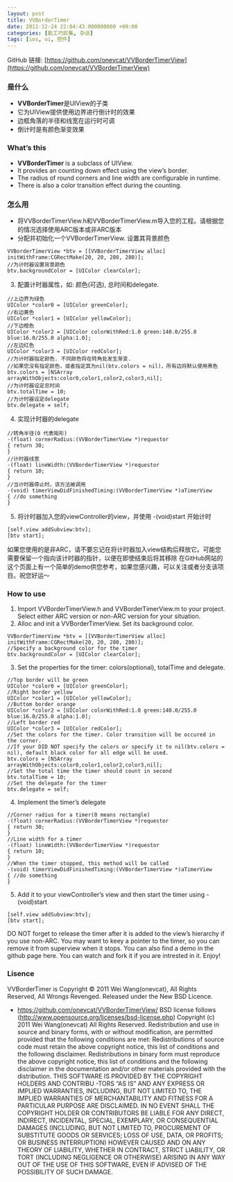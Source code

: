 ```yaml
---
layout: post
title: VVBorderTimer
date: 2011-12-24 22:04:43.000000000 +09:00
categories: [能工巧匠集, 杂谈]
tags: [ios, ui, 控件]
---
```

GitHub 链接: [https://github.com/onevcat/VVBorderTimerView](https://github.com/onevcat/VVBorderTimerView)

### 是什么

* **VVBorderTimer**是UIView的子类
* 它为UIView提供使用边界进行倒计时的效果
* 边框角落的半径和线宽在运行时可调
* 倒计时是有颜色渐变效果

### What’s this

* **VVBorderTimer** is a subclass of UIView.
* It provides an counting down effect using the view’s border.
* The radius of round corners and line width are configurable in runtime.
* There is also a color transition effect during the counting.

### 怎么用

* 将VVBorderTimerView.h和VVBorderTimerView.m导入您的工程。请根据您的情况选择使用ARC版本或非ARC版本
* 分配并初始化一个VVBorderTimerView. 设置其背景颜色
``` 
VVBorderTimerView *btv = [[VVBorderTimerView alloc] initWithFrame:CGRectMake(20, 20, 280, 280)];
//为计时器设置背景颜色
btv.backgroundColor = [UIColor clearColor];
``` 
3. 配置计时器属性，如: 颜色(可选), 总时间和delegate.
``` 
//上边界为绿色
UIColor *color0 = [UIColor greenColor];
//右边黄色
UIColor *color1 = [UIColor yellowColor];
//下边橙色
UIColor *color2 = [UIColor colorWithRed:1.0 green:140.0/255.0 blue:16.0/255.0 alpha:1.0];
//左边红色
UIColor *color3 = [UIColor redColor];
//为计时器指定颜色. 不同颜色将在转角处发生渐变.
//如果您没有指定颜色，或者指定其为nil(btv.colors = nil)，所有边将默认使用黑色
btv.colors = [NSArray arrayWithObjects:color0,color1,color2,color3,nil];
//为计时器设定总时间
btv.totalTime = 10;
//为计时器设定delegate
btv.delegate = self;
``` 
4. 实现计时器的delegate
``` 
//转角半径(0 代表矩形)
-(float) cornerRadius:(VVBorderTimerView *)requestor
{ return 30;
}
//计时器线宽
-(float) lineWidth:(VVBorderTimerView *)requestor
{ return 10;
}
//当计时器停止时，该方法被调用
-(void) timerViewDidFinishedTiming:(VVBorderTimerView *)aTimerView
{ //do something
}
``` 
5. 将计时器加入您的viewController的view，并使用 -(void)start 开始计时
``` 
[self.view addSubview:btv];
[btv start];
``` 

如果您使用的是非ARC，请不要忘记在将计时器加入view结构后释放它。可能您需要保留一个指向该计时器的指针，以便在即使结束后将其移除
在GitHub网站的这个页面上有一个简单的demo供您参考，如果您感兴趣，可以关注或者分支该项目。祝您好运～

### How to use

1. Import VVBorderTimerView.h and VVBorderTimerView.m to your project. Select either ARC version or non-ARC version for your situation.
2. Alloc and init a VVBorderTimerView. Set its background color.
``` 
VVBorderTimerView *btv = [[VVBorderTimerView alloc] initWithFrame:CGRectMake(20, 20, 280, 280)];
//Specify a background color for the timer
btv.backgroundColor = [UIColor clearColor];
``` 
3. Set the properties for the timer: colors(optional), totalTime and delegate.
``` 
//Top border will be green
UIColor *color0 = [UIColor greenColor];
//Right border yellow
UIColor *color1 = [UIColor yellowColor];
//Buttom border orange
UIColor *color2 = [UIColor colorWithRed:1.0 green:140.0/255.0 blue:16.0/255.0 alpha:1.0];
//Left border red
UIColor *color3 = [UIColor redColor];
//Set the colors for the timer. Color transition will be occured in the corner.
//If your DID NOT specify the colors or specify it to nil(btv.colors = nil), default black color for all edge will be used.
btv.colors = [NSArray arrayWithObjects:color0,color1,color2,color3,nil];
//Set the total time the timer should count in second
btv.totalTime = 10;
//Set the delegate for the timer
btv.delegate = self;
``` 
4. Implement the timer’s delegate
``` 
//Corner radius for a timer(0 means rectangle)
-(float) cornerRadius:(VVBorderTimerView *)requestor
{ return 30;
}
//Line width for a timer
-(float) lineWidth:(VVBorderTimerView *)requestor
{ return 10;
}
//When the timer stopped, this method will be called
-(void) timerViewDidFinishedTiming:(VVBorderTimerView *)aTimerView
{ //do something
}
``` 
5. Add it to your viewController’s view and then start the timer using -(void)start
``` 
[self.view addSubview:btv];
[btv start];
``` 

DO NOT forget to release the timer after it is added to the view’s hierarchy if you use non-ARC. You may want to keey a pointer to the timer, so you can remove it from superview when it stops.
You can also find a demo in the github page here. You can watch and fork it if you are intrested in it. Enjoy!

### Lisence
VVBorderTimer is Copyright © 2011 Wei Wang(onevcat), All Rights Reserved, All Wrongs Revenged. Released under the New BSD Licence.
* https://github.com/onevcat/VVBorderTimerView/
BSD license follows (http://www.opensource.org/licenses/bsd-license.php)
Copyright (c) 2011 Wei Wang(onevcat) All Rights Reserved.
Redistribution and use in source and binary forms, with or without modification, are permitted provided that the following conditions are met:
Redistributions of source code must retain the above copyright notice, this list of conditions and the following disclaimer.
Redistributions in binary form must reproduce the above copyright notice, this list of conditions and the following disclaimer in the documentation and/or other materials provided with the distribution.
THIS SOFTWARE IS PROVIDED BY THE COPYRIGHT HOLDERS AND CONTRIBU -TORS “AS IS” AND ANY EXPRESS OR IMPLIED WARRANTIES, INCLUDING, BUT NOT LIMITED TO, THE IMPLIED WARRANTIES OF MERCHANTABILITY AND FITNESS FOR A PARTICULAR PURPOSE ARE DISCLAIMED. IN NO EVENT SHALL THE COPYRIGHT HOLDER OR CONTRIBUTORS BE LIABLE FOR ANY DIRECT, INDIRECT, INCIDENTAL, SPECIAL, EXEMPLARY, OR CONSEQUENTIAL DAMAGES (INCLUDING, BUT NOT LIMITED TO, PROCUREMENT OF SUBSTITUTE GOODS OR SERVICES; LOSS OF USE, DATA, OR PROFITS; OR BUSINESS INTERRUPTION) HOWEVER CAUSED AND ON ANY THEORY OF LIABILITY, WHETHER IN CONTRACT, STRICT LIABILITY, OR TORT (INCLUDING NEGLIGENCE OR OTHERWISE) ARISING IN ANY WAY OUT OF THE USE OF THIS SOFTWARE, EVEN IF ADVISED OF THE POSSIBILITY OF SUCH DAMAGE.
